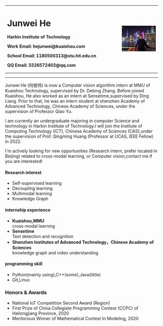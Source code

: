 <div>
<table border="0">
  <tr>
    <td width="75%">
      <h1>Junwei He</h1>
<!--       <p><b>2018级本科生</b></p> -->
      <p><b>Harbin Institute of Technology</b></p>
      <p><b>Work Email: hejunwei@kuaishou.com</b></p>
      <p><b>School Email: 1180500313@stu.hit.edu.cn</b></p>
      <p><b>QQ Email: 3326572402@qq.com</b></p>
<!--       <p><b>地址：××市××区××路××号××大学，××楼，邮编×××</b></p> -->
      <!-- <p><a href="/https://www.cnblogs.com/upuphe/">blog</a></p> -->
    </td>
    <td width="40%">
      <img src="/he.jpg" width="100%">
    </td>
  </tr>
</table>
</div>

---

Junwei He (何俊伟) is now a Computer vision algorithm intern at MMU of Kuaishou Technology, supervised by Dr. Debing Zhang. Before joined Kuaishou, He also worked as an intern at Sensetime,supervised by Ding Liang. Prior to that, he was an intern student at shenzhen Academy of Advanced Technology, Chinese Academy of Sciences, under the supervision of Professor Qiao Yu.

I am currently an undergraduate majoring in computer Science and technology in Harbin Institute of Technology.I will join the Institute of Computing Technology (ICT), Chinese Academy of Sciences (CAS),under the supervision of Prof. Qingming Huang (Professor at UCAS, IEEE Fellow) in 2022.

I'm actively looking for new opportunities (Research intern, prefer located in Beijing) related to cross-modal learning,
or Computer vision,contact me if you are interested!

<!-- ### 最新消息
1. 消息1××× -->

#### Research interest
- Self-supervised learning
- Decoupling learning
- Multimodal learning
- Knowledge Graph



<!-- ### 项目研究 -->
<!-- #### 
- **项目1**  
项目描述
- **项目2**  
项目描述 -->

#### internship experience
- **Kuaishou,MMU**  
cross-modal learning
- **Sensetime**  
Text detection and recognition
- **Shenzhen Institutes of Advanced Technology，Chinese Academy of Sciences**  
knowledge graph and video understanding


#### programming skill
- Python(mainly using),C++(some),Java(little)
- Git,Linux

### Honors & Awards
- National IoT Competition Second Award (Region)
- First Prize of China Collegiate Programming Contest (CCPC) of Heilongjiang Province, 2020
- Meritorious Winner of Mathematical Contest In Modeling, 2020